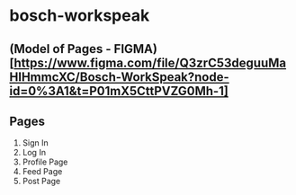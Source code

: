 # bosch-workspeak

(Model of Pages - FIGMA)[https://www.figma.com/file/Q3zrC53deguuMaHlHmmcXC/Bosch-WorkSpeak?node-id=0%3A1&t=P01mX5CttPVZG0Mh-1]
---
## Pages 
1. Sign In
2. Log In
3. Profile Page
4. Feed Page
5. Post Page
